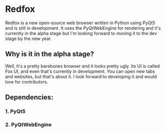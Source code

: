 # Redfox
Redfox is a new open-source web browser written in Python using PyQt5 and is still in development. It uses the PyQtWebEngine for rendering and it's currently in the alpha stage but I'm looking forward to moving it to the dev stage by the new year.

## Why is it in the alpha stage?

Well, it's a pretty barebones browser and it looks pretty ugly. Its UI is called Fox UI, and even that's currently in development. You can open new tabs and websites, but that's about it. I look forward to developing it and would love for contributors.

## Dependencies:

### 1. PyQt5
### 2. PyQtWebEngine